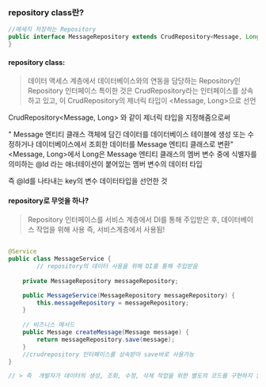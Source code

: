 ### repository class란?

```java
//메세지 저장하는 Repository
public interface MessageRepository extends CrudRepository<Message, Long> {
}

```
#### repository class:
> 데이터 액세스 계층에서 데이터베이스와의 연동을 담당하는 Repository인 Repository 인터페이스
> 특이한 것은 CrudRepository라는 인터페이스를 상속하고 있고, 이 CrudRepository의 제너릭 타입이 <Message, Long>으로 선언

CrudRepository<Message, Long> 와 같이 제너릭 타입을 지정해줌으로써 

 " Message 엔티티 클래스 객체에 담긴 데이터를 데이터베이스 테이블에 
생성 또는 수정하거나 데이터베이스에서 조회한 데이터를 Message 엔티티 클래스로 변환" 
<Message, Long>에서 Long은 Message 엔티티 클래스의 멤버 변수 중에 식별자를 의미하는 @Id 라는 애너테이션이 붙어있는 멤버 변수의 데이터 타입

즉 @Id를 나타내는 key의 변수 데이터타입을 선언한 것 

#### repository로 무엇을 하나?

>Repository 인터페이스를 서비스 계층에서 DI를 통해 주입받은 후, 데이터베이스 작업을 위해 사용
>즉, 서비스계층에서 사용됨! 


```java

@Service
public class MessageService {
		// repository의 데이터 사용을 위해 DI를 통해 주입받음 
    
    private MessageRepository messageRepository;

    public MessageService(MessageRepository messageRepository) {
        this.messageRepository = messageRepository;
    }
    
    // 비즈니스 메서드 
    public Message createMessage(Message message) {
        return messageRepository.save(message); 
    }
    //crudrepository 인터페이스를 상속받아 save바로 사용가능 
}

// > 즉  개발자가 데이터의 생성, 조회, 수정, 삭제 작업을 위한 별도의 코드를 구현하지 않아도 CrudRepository가 이 작업을 대신해주는 역할을 해줌
```
